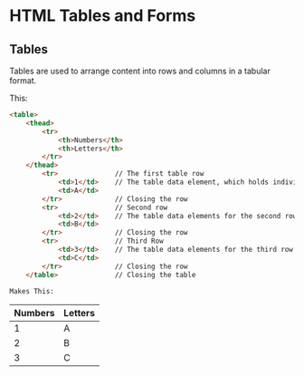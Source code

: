 # HTML Tables and Forms

## Tables

Tables are used to arrange content into rows and columns in a tabular format.  

This:

```html
<table>
    <thead>
        <tr>
            <th>Numbers</th>
            <th>Letters</th>
        </tr>
    </thead>
        <tr>              // The first table row
            <td>1</td>    // The table data element, which holds individual cells
            <td>A</td>
        </tr>             // Closing the row
        <tr>              // Second row
            <td>2</td>    // The table data elements for the second row
            <td>B</td>
        </tr>             // Closing the row
        <tr>              // Third Row
            <td>3</td>    // The table data elements for the third row
            <td>C</td>
        </tr>             // Closing the row
    </table>              // Closing the table
```

    Makes This:
<table>
    <thead>
        <tr>
            <th>Numbers</th>
               <th>Letters</th>
        </tr>
    </thead>
        <tr>              
            <td>1</td>  
            <td>A</td>
        </tr>             
        <tr>              
            <td>2</td>    
            <td>B</td>
        </tr>
        <tr>
            <td>3</td>    
            <td>C</td>
        </tr>           
    </table>              




